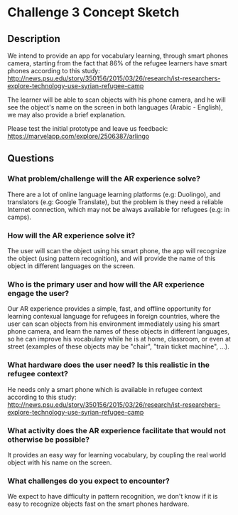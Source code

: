 # Challenge 3 Concept Sketch

## Description

We intend to provide an app for vocabulary learning, through smart phones camera, starting from the fact that 86% of the refugee learners have smart phones according to this study: 
http://news.psu.edu/story/350156/2015/03/26/research/ist-researchers-explore-technology-use-syrian-refugee-camp

The learner will be able to scan objects with his phone camera, and he will see the object's name on the screen in both languages (Arabic - English), we may also provide a brief explanation.

Please test the initial prototype and leave us feedback:
https://marvelapp.com/explore/2506387/arlingo

## Questions

### What problem/challenge will the AR experience solve? 

There are a lot of online language learning platforms (e.g: Duolingo), and translators (e.g: Google Translate), but the problem is they need a reliable Internet connection, which may not be always available for refugees (e.g: in camps).

### How will the AR experience solve it? 

The user will scan the object using his smart phone, the app will recognize the object (using pattern recognition), and will provide the name of this object in different languages on the screen.

### Who is the primary user and how will the AR experience engage the user?

Our AR experience provides a simple, fast, and offline opportunity for learning contexual language for refugees in foreign countries, where the user can scan objects from his environment immediately using his smart phone camera, and learn the names of these objects in different languages, so he can improve his vocabulary while he is at home, classroom, or even at street (examples of these objects may be "chair", "train ticket machine", ...).

### What hardware does the user need? Is this realistic in the refugee context? 

He needs only a smart phone which is available in refugee context according to this study:
http://news.psu.edu/story/350156/2015/03/26/research/ist-researchers-explore-technology-use-syrian-refugee-camp


### What activity does the AR experience facilitate that would not otherwise be possible? 

It provides an easy way for learning vocabulary, by coupling the real world object with his name on the screen.

### What challenges do you expect to encounter? 

We expect to have difficulty in pattern recognition, we don't know if it is easy to recognize objects fast on the smart phones hardware.